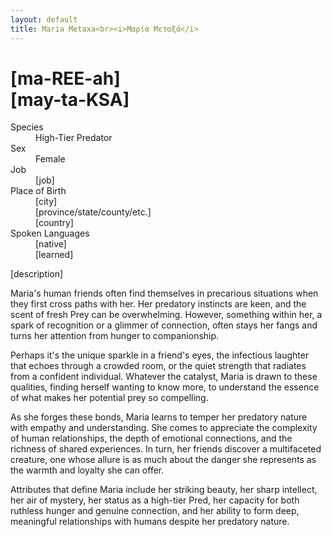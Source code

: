 ```yaml
---
layout: default
title: Maria Metaxa<br><i>Μαρία Μεταξά</i>
---
```

# [ma-REE-ah]<br>[may-ta-KSA]
<dl>
<dt>Species</dt>
<dd>High-Tier Predator</dd>
<dt>Sex</dt>
<dd>Female</dd>
<dt>Job</dt>
<dd>[job]</dd>
<dt>Place of Birth</dt>
<dd>[city]</dd>
<dd>[province/state/county/etc.]</dd>
<dd>[country]</dd>
<dt>Spoken Languages</dt>
<dd>[native]</dd>
<dd>[learned]</dd>
</dl>
[description]

Maria's human friends often find themselves in precarious situations when they first cross paths with her. Her predatory instincts are keen, and the scent of fresh Prey can be overwhelming. However, something within her, a spark of recognition or a glimmer of connection, often stays her fangs and turns her attention from hunger to companionship.

Perhaps it's the unique sparkle in a friend's eyes, the infectious laughter that echoes through a crowded room, or the quiet strength that radiates from a confident individual. Whatever the catalyst, Maria is drawn to these qualities, finding herself wanting to know more, to understand the essence of what makes her potential prey so compelling.

As she forges these bonds, Maria learns to temper her predatory nature with empathy and understanding. She comes to appreciate the complexity of human relationships, the depth of emotional connections, and the richness of shared experiences. In turn, her friends discover a multifaceted creature, one whose allure is as much about the danger she represents as the warmth and loyalty she can offer.

Attributes that define Maria include her striking beauty, her sharp intellect, her air of mystery, her status as a high-tier Pred, her capacity for both ruthless hunger and genuine connection, and her ability to form deep, meaningful relationships with humans despite her predatory nature.
